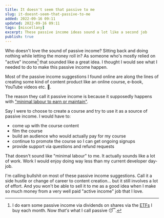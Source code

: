 ```yaml
---
title: It doesn't seem that passive to me
slug: it-doesnt-seem-that-passive-to-me
added: 2022-09-16 09:11
updated: 2022-09-16 09:11
tags: [miscellany]
excerpt: These passive income ideas sound a lot like a second job
publish: true
---
```


Who doesn't love the sound of passive income? Sitting back and doing nothing while letting the money roll in? As someone who's mostly relied on "active" income[^1] that sounded like a great idea. I thought I would see what I needed to do to make this passive income happen.

Most of the passive income suggestions I found online are along the lines of creating some kind of content product like an online course, e-book, YouTube videos etc. 🤔.

The reason they call it passive income is because it supposedly happens with ["minimal labour to earn or maintain"](https://en.wikipedia.org/wiki/Passive_income).

Say I were to choose to create a course and try to use it as a source of passive income. I would have to:

- come up with the course content
- film the course
- build an audience who would actually pay for my course
- continue to promote the course so I can get ongoing signups
- provide support via questions and refund requests

That doesn't sound like "minimal labour" to me. It actually sounds like a lot of work. Work I would enjoy doing way less than my current developer day-job.

I'm calling bullshit on most of these passive income suggestions. Call it a side hustle or change of career to content creation... but it still involves a lot of effort. And you won't be able to sell it to me as a good idea when I make so much money from a very well paid "active income" job that I love.

[^1]: I do earn some passive income via dividends on shares via the [ETFs](https://www.investopedia.com/terms/e/etf.asps) I buy each month. Now _that's_ what I call passive 😴.
